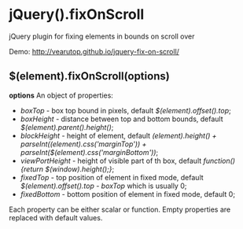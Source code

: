 jQuery().fixOnScroll
==================

jQuery plugin for fixing elements in bounds on scroll over

Demo: http://vearutop.github.io/jquery-fix-on-scroll/

## $(element).fixOnScroll(options) ##
__options__
An object of properties:
* _boxTop_ - box top bound in pixels, default _$(element).offset().top_;
* _boxHeight_ - distance between top and bottom bounds, default _$(element).parent().height()_;
* _blockHeight_ - height of element, default _$(element).height() + parseInt($(element).css('marginTop')) + parseInt($(element).css('marginBottom'))_;
* _viewPortHeight_ - height of visible part of th box, default _function(){return $(window).height();}_;
* _fixedTop_ - top position of element in fixed mode, default _$(element).offset().top - boxTop_ which is usually 0;
* _fixedBottom_ - bottom position of element in fixed mode, default 0;

Each property can be either scalar or function. Empty properties are replaced with default values.

